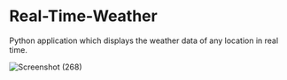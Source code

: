 # Real-Time-Weather
Python application which displays the weather data of any location in real time.

![Screenshot (268)](https://github.com/iamarghamallick/Real-Time-Weather/assets/86346861/e2a41b40-b3fc-4bef-8003-e631438b606e)
